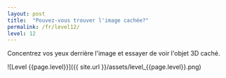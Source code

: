 ```yaml
---
layout: post
title:  "Pouvez-vous trouver l'image cachée?"
permalink: /fr/level12/
level: 12
---
```

Concentrez vos yeux derrière l'image et essayer de voir l'objet 3D caché.

![Level {{page.level}}]({{ site.url }}/assets/level_{{page.level}}.png)